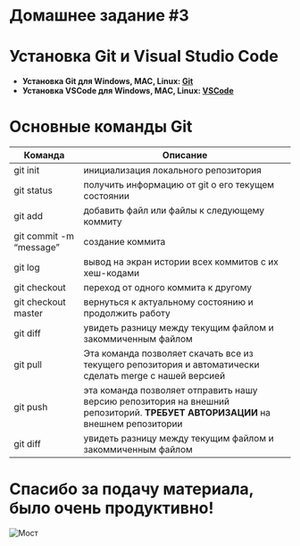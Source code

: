 # Домашнее задание #3
# Установка Git и Visual Studio Code 

- **Установка Git для Windows, MAC, Linux: [Git](https://git-scm.com/downloads)**
- **Установка VSCode для Windows, MAC, Linux: [VSCode](https://code.visualstudio.com/Download)**

# Основные команды Git

| **Команда** | **Описание** |
| ---|------    |
| git init |инициализация локального репозитория|
| git status |получить информацию от git о его текущем состоянии|
| git add |добавить файл или файлы к следующему коммиту|
| git commit -m “message” |создание коммита|
| git log |вывод на экран истории всех коммитов с их хеш-кодами|
| git checkout |переход от одного коммита к другому|
| git checkout master |вернуться к актуальному состоянию и продолжить работу|
| git diff |увидеть разницу между текущим файлом и закоммиченным файлом|
| git pull |Эта команда позволяет скачать все из текущего репозитория и автоматически сделать merge с нашей версией |
| git push |эта команда позволяет отправить нашу версию репозитория на внешний репозиторий. **ТРЕБУЕТ АВТОРИЗАЦИИ** на внешнем репозитории |
| git diff |увидеть разницу между текущим файлом и закоммиченным файлом|

# Спасибо за подачу материала, было очень продуктивно!

![Мост](https://prazdnikna.ru/wp-content/uploads/2021/04/veselyj-smajl.jpg)

